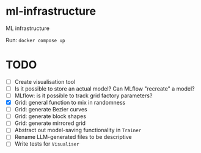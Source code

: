 # ml-infrastructure
ML infrastructure

Run: `docker compose up`

# TODO

- [ ] Create visualisation tool
- [ ] Is it possible to store an actual model? Can MLflow "recreate" a model?
- [ ] MLflow: is it possible to track grid factory parameters?
- [x] Grid: general function to mix in randomness
- [ ] Grid: generate Bezier curves
- [ ] Grid: generate block shapes
- [ ] Grid: generate mirrored grid
- [ ] Abstract out model-saving functionality in `Trainer`
- [ ] Rename LLM-generated files to be descriptive
- [ ] Write tests for `Visualiser`
